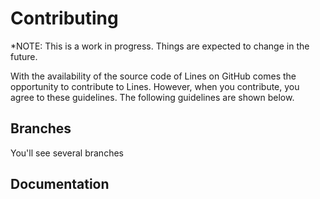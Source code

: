 # Contributing

*NOTE: This is a work in progress. Things are expected to change in the future.

With the availability of the source code of Lines on GitHub comes the opportunity to contribute to Lines. However, when you contribute, you agree to these guidelines. The following guidelines are shown below.

## Branches
You'll see several branches

## Documentation
